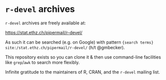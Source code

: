 # `r-devel` archives

`r-devel` archives are freely available at:

https://stat.ethz.ch/pipermail/r-devel/

As such it can be searched (e.g. on Google) with pattern `{search terms} site:/stat.ethz.ch/pipermail/r-devel/` (h/t @gmbecker).

This repository exists so you can clone it & then use command-line facilities like `grep`/`awk` to search more flexibly.

Infinite gratitude to the maintainers of R, CRAN, and the `r-devel` mailing list.
